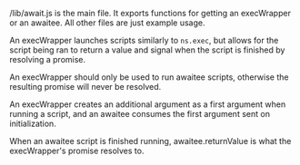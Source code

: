/lib/await.js is the main file. It exports functions for getting an execWrapper or an awaitee. All other files are just example usage.

An execWrapper launches scripts similarly to `ns.exec`, but allows for the script being ran to return a value and signal when the script is finished by resolving a promise.

An execWrapper should only be used to run awaitee scripts, otherwise the resulting promise will never be resolved.

An execWrapper creates an additional argument as a first argument when running a script, and an awaitee consumes the first argument sent on initialization.

When an awaitee script is finished running, awaitee.returnValue is what the execWrapper's promise resolves to.
